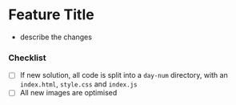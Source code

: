 # Feature Title

- describe the changes

### Checklist

- [ ] If new solution, all code is split into a `day-num` directory, with an `index.html`, `style.css` and `index.js`
- [ ] All new images are optimised
